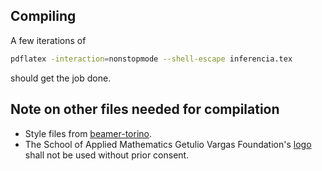 ## Compiling
A few iterations of
```bash
pdflatex -interaction=nonstopmode --shell-escape inferencia.tex
```
should get the job done. 

## Note on other files needed for compilation
- Style files from [beamer-torino](https://github.com/barisione/beamer-torino).
- The School of Applied Mathematics Getulio Vargas Foundation's [logo](https://github.com/maxbiostat/Statistical_Inference_BSc/blob/master/slides/logo.jpg) shall not be used without prior consent. 
